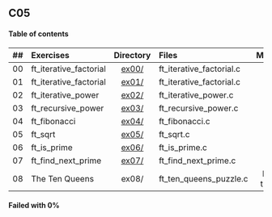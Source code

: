 ## C05

#### Table of contents

|  ##  |			Exercises				|	Directory	|	Files			|	Moulinette	|
|:----:|:-----------------------------------|:-------------:|:------------------|:-------------:|
|  00  |ft_iterative_factorial						|	[ex00/](https://github.com/somedevv/42-C-Piscine/tree/master/C05/ex00)		|ft_iterative_factorial.c	| ?? |
|  01  |ft_iterative_factorial							|	[ex01/](https://github.com/somedevv/42-C-Piscine/tree/master/C05/ex01)		|ft_iterative_factorial.c			| ?? |
|  02  |ft_iterative_power							|	[ex02/](https://github.com/somedevv/42-C-Piscine/tree/master/C05/ex02)		|ft_iterative_power.c		| ?? |
|  03  |ft_recursive_power									|	[ex03/](https://github.com/somedevv/42-C-Piscine/tree/master/C05/ex03)		|ft_recursive_power.c				| ?? |
|  04  |ft_fibonacci					|	[ex04/](https://github.com/somedevv/42-C-Piscine/tree/master/C05/ex04)		|ft_fibonacci.c	| OK! :D |
|  05  |ft_sqrt								|	[ex05/](https://github.com/somedevv/42-C-Piscine/tree/master/C05/ex05)		|ft_sqrt.c			| ?? |
|  06  |ft_is_prime							|	[ex06/](https://github.com/somedevv/42-C-Piscine/tree/master/C05/ex06)		|ft_is_prime.c		| OK! :D |
|  07  |ft_find_next_prime									|	[ex07/](https://github.com/somedevv/42-C-Piscine/tree/master/C05/ex07)		|ft_find_next_prime.c				| ?? |
|  08  |The Ten Queens							|	ex08/		|ft_ten_queens_puzzle.c		| Nothing turned in |

#### Failed with 0%
